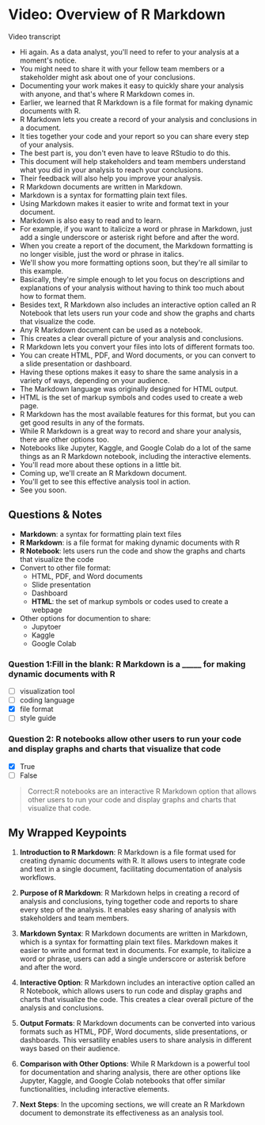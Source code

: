 # Video: Overview of R Markdown

Video transcript

- Hi again. As a data analyst, you'll need to refer to your analysis at a moment's notice.
- You might need to share it with your fellow team members or a stakeholder might ask about one of your conclusions.
- Documenting your work makes it easy to quickly share your analysis with anyone, and that's where R Markdown comes in.
- Earlier, we learned that R Markdown is a file format for making dynamic documents with R.
- R Markdown lets you create a record of your analysis and conclusions in a document.
- It ties together your code and your report so you can share every step of your analysis.
- The best part is, you don't even have to leave RStudio to do this.
- This document will help stakeholders and team members understand what you did in your analysis to reach your conclusions.
- Their feedback will also help you improve your analysis.
- R Markdown documents are written in Markdown.
- Markdown is a syntax for formatting plain text files.
- Using Markdown makes it easier to write and format text in your document.
- Markdown is also easy to read and to learn.
- For example, if you want to italicize a word or phrase in Markdown, just add a single underscore or asterisk right before and after the word.
- When you create a report of the document, the Markdown formatting is no longer visible, just the word or phrase in italics.
- We'll show you more formatting options soon, but they're all similar to this example.
- Basically, they're simple enough to let you focus on descriptions and explanations of your analysis without having to think too much about how to format them.
- Besides text, R Markdown also includes an interactive option called an R Notebook that lets users run your code and show the graphs and charts that visualize the code.
- Any R Markdown document can be used as a notebook.
- This creates a clear overall picture of your analysis and conclusions.
- R Markdown lets you convert your files into lots of different formats too.
- You can create HTML, PDF, and Word documents, or you can convert to a slide presentation or dashboard.
- Having these options makes it easy to share the same analysis in a variety of ways, depending on your audience.
- The Markdown language was originally designed for HTML output.
- HTML is the set of markup symbols and codes used to create a web page.
- R Markdown has the most available features for this format, but you can get good results in any of the formats.
- While R Markdown is a great way to record and share your analysis, there are other options too.
- Notebooks like Jupyter, Kaggle, and Google Colab do a lot of the same things as an R Markdown notebook, including the interactive elements.
- You'll read more about these options in a little bit.
- Coming up, we'll create an R Markdown document.
- You'll get to see this effective analysis tool in action.
- See you soon.

## Questions & Notes

- **Markdown**: a syntax for formatting plain text files
- **R Markdown**: is a file format for making dynamic documents with R
- **R Notebook**: lets users run the code and show the graphs and charts that visualize the code
- Convert to other file format:
  - HTML, PDF, and Word documents
  - Slide presentation
  - Dashboard
  - **HTML**: the set of markup symbols or codes used to create a webpage
- Other options for documention to share:
  - Jupytoer
  - Kaggle
  - Google Colab

### Question 1:Fill in the blank: R Markdown is a _____ for making dynamic documents with R

- [ ] visualization tool
- [ ] coding language
- [x] file format
- [ ] style guide

### Question 2: R notebooks allow other users to run your code and display graphs and charts that visualize that code

- [x] True
- [ ] False

> Correct:R notebooks are an interactive R Markdown option that allows other users to run your code and display graphs and charts that visualize that code.

## My Wrapped Keypoints

1. **Introduction to R Markdown**: R Markdown is a file format used for creating dynamic documents with R. It allows users to integrate code and text in a single document, facilitating documentation of analysis workflows.

2. **Purpose of R Markdown**: R Markdown helps in creating a record of analysis and conclusions, tying together code and reports to share every step of the analysis. It enables easy sharing of analysis with stakeholders and team members.

3. **Markdown Syntax**: R Markdown documents are written in Markdown, which is a syntax for formatting plain text files. Markdown makes it easier to write and format text in documents. For example, to italicize a word or phrase, users can add a single underscore or asterisk before and after the word.

4. **Interactive Option**: R Markdown includes an interactive option called an R Notebook, which allows users to run code and display graphs and charts that visualize the code. This creates a clear overall picture of the analysis and conclusions.

5. **Output Formats**: R Markdown documents can be converted into various formats such as HTML, PDF, Word documents, slide presentations, or dashboards. This versatility enables users to share analysis in different ways based on their audience.

6. **Comparison with Other Options**: While R Markdown is a powerful tool for documentation and sharing analysis, there are other options like Jupyter, Kaggle, and Google Colab notebooks that offer similar functionalities, including interactive elements.

7. **Next Steps**: In the upcoming sections, we will create an R Markdown document to demonstrate its effectiveness as an analysis tool.
